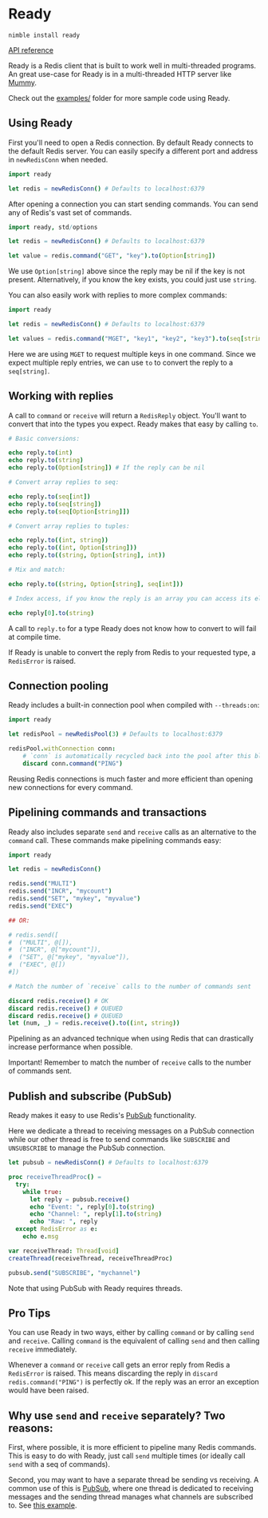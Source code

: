 # Ready

`nimble install ready`

[API reference](https://nimdocs.com/guzba/ready)

Ready is a Redis client that is built to work well in multi-threaded programs. An great use-case for Ready is in a multi-threaded HTTP server like [Mummy](https://github.com/guzba/mummy).

Check out the [examples/](https://github.com/guzba/ready/tree/master/examples) folder for more sample code using Ready.

## Using Ready

First you'll need to open a Redis connection. By default Ready connects to
the default Redis server. You can easily specify a different port and address
in `newRedisConn` when needed.

```nim
import ready

let redis = newRedisConn() # Defaults to localhost:6379
```

After opening a connection you can start sending commands. You can send any of Redis's vast set of commands.

```nim
import ready, std/options

let redis = newRedisConn() # Defaults to localhost:6379

let value = redis.command("GET", "key").to(Option[string])
```

We use `Option[string]` above since the reply may be nil if the key is not present. Alternatively, if you know the key exists, you could just use `string`.

You can also easily work with replies to more complex commands:

```nim
import ready

let redis = newRedisConn() # Defaults to localhost:6379

let values = redis.command("MGET", "key1", "key2", "key3").to(seq[string])
```

Here we are using `MGET` to request multiple keys in one command. Since we expect multiple reply entries, we can use `to` to convert the reply to a `seq[string]`.

## Working with replies

A call to `command` or `receive` will return a `RedisReply` object. You'll want to convert that into the types you expect. Ready makes that easy by calling `to`.

```nim
# Basic conversions:

echo reply.to(int)
echo reply.to(string)
echo reply.to(Option[string]) # If the reply can be nil

# Convert array replies to seq:

echo reply.to(seq[int])
echo reply.to(seq[string])
echo reply.to(seq[Option[string]])

# Convert array replies to tuples:

echo reply.to((int, string))
echo reply.to((int, Option[string]))
echo reply.to((string, Option[string], int))

# Mix and match:

echo reply.to((string, Option[string], seq[int]))

# Index access, if you know the reply is an array you can access its elements

echo reply[0].to(string)

```

A call to `reply.to` for a type Ready does not know how to convert to will fail at compile time.

If Ready is unable to convert the reply from Redis to your requested type, a `RedisError` is raised.

## Connection pooling

Ready includes a built-in connection pool when compiled with `--threads:on`:

```nim
import ready

let redisPool = newRedisPool(3) # Defaults to localhost:6379

redisPool.withConnection conn:
    # `conn` is automatically recycled back into the pool after this block
    discard conn.command("PING")
```

Reusing Redis connections is much faster and more efficient than opening new connections for every command.

## Pipelining commands and transactions

Ready also includes separate `send` and `receive` calls as an alternative to the `command` call. These commands make pipelining commands easy:

```nim
import ready

let redis = newRedisConn()

redis.send("MULTI")
redis.send("INCR", "mycount")
redis.send("SET", "mykey", "myvalue")
redis.send("EXEC")

## OR:

# redis.send([
#  ("MULTI", @[]),
#  ("INCR", @["mycount"]),
#  ("SET", @["mykey", "myvalue"]),
#  ("EXEC", @[])
#])

# Match the number of `receive` calls to the number of commands sent

discard redis.receive() # OK
discard redis.receive() # QUEUED
discard redis.receive() # QUEUED
let (num, _) = redis.receive().to((int, string))
```

Pipelining as an advanced technique when using Redis that can drastically increase performance when possible.

Important! Remember to match the number of `receive` calls to the number of commands sent.

## Publish and subscribe (PubSub)

Ready makes it easy to use Redis's [PubSub](https://redis.io/docs/manual/pubsub/) functionality.

Here we dedicate a thread to receiving messages on a PubSub connection while our other thread is free to send commands like `SUBSCRIBE` and `UNSUBSCRIBE` to manage the PubSub connection.

```nim
let pubsub = newRedisConn() # Defaults to localhost:6379

proc receiveThreadProc() =
  try:
    while true:
      let reply = pubsub.receive()
      echo "Event: ", reply[0].to(string)
      echo "Channel: ", reply[1].to(string)
      echo "Raw: ", reply
  except RedisError as e:
    echo e.msg

var receiveThread: Thread[void]
createThread(receiveThread, receiveThreadProc)

pubsub.send("SUBSCRIBE", "mychannel")
```

Note that using PubSub with Ready requires threads.

## Pro Tips

You can use Ready in two ways, either by calling `command` or by calling `send` and `receive`. Calling `command` is the equivalent of calling `send` and then calling `receive` immediately.

Whenever a `command` or `receive` call gets an error reply from Redis a `RedisError` is raised. This means discarding the reply in `discard redis.command("PING")` is perfectly ok. If the reply was an error an exception would have been raised.

## Why use `send` and `receive` separately? Two reasons:

First, where possible, it is more efficient to pipeline many Redis commands. This is easy to do with Ready, just call `send` multiple times (or ideally call `send` with a seq of commands).

Second, you may want to have a separate thread be sending vs receiving. A common use of this is [PubSub](https://redis.io/docs/manual/pubsub/), where one thread is dedicated to receiving messages and the sending thread manages what channels are subscribed to. See [this example](https://github.com/guzba/ready/blob/master/examples/pubsub.nim).
